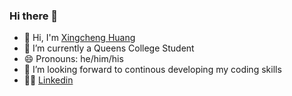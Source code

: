 ### Hi there 👋

<!--
**XingchengH/XingchengH** is a ✨ _special_ ✨ repository because its `README.md` (this file) appears on your GitHub profile.

Here are some ideas to get you started:
- 📫 To reach me, you could send email to Huangxcxc@gmail.com
-->
- 👋 Hi, I'm [Xingcheng Huang](https://xingchengh.github.io/Personal-Web/#home "Web")
- :notebook: I’m currently a Queens College Student
- 😄 Pronouns: he/him/his
- 💞️ I’m looking forward to continous developing my coding skills
- :man_technologist: [Linkedin](https://www.linkedin.com/in/xingcheng-huang-1885a81b5/ "My page")


